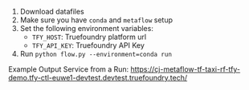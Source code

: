 1. Download datafiles
1. Make sure you have `conda` and `metaflow` setup
1. Set the following environment variables:
   - `TFY_HOST`: Truefoundry platform url
   - `TFY_API_KEY`: Truefoundry API Key
1. Run `python flow.py --environment=conda run`


Example Output Service from a Run: https://cj-metaflow-tf-taxi-rf-tfy-demo.tfy-ctl-euwe1-devtest.devtest.truefoundry.tech/
